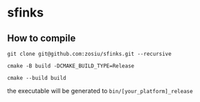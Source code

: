 # sfinks

## How to compile
`git clone git@github.com:zosiu/sfinks.git --recursive`

`cmake -B build -DCMAKE_BUILD_TYPE=Release`

`cmake --build build`

the executable will be generated to `bin/[your_platform]_release`
